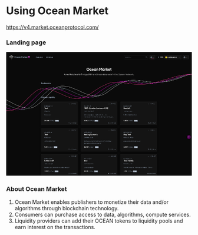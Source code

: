 # Using Ocean Market

https://v4.market.oceanprotocol.com/

### Landing page

![marketplace landing-page](images/marketplace/marketplace-landing-page.png)

### About Ocean Market

1. Ocean Market enables publishers to monetize their data and/or algorithms through blockchain technology.
2. Consumers can purchase access to data, algorithms, compute services.
3. Liquidity providers can add their OCEAN tokens to liquidity pools and earn interest on the transactions.
